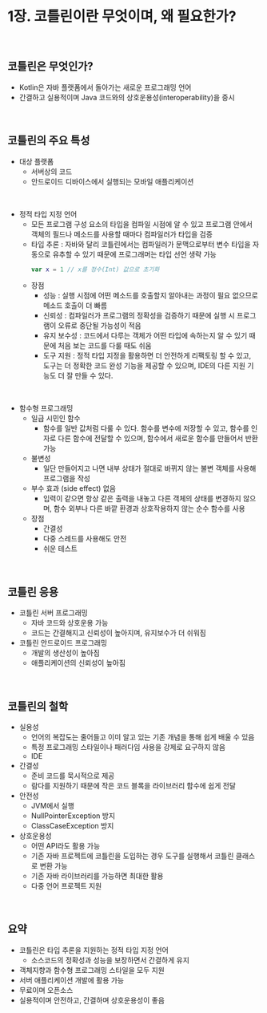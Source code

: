 # 1장. 코틀린이란 무엇이며, 왜 필요한가?
</br>

## 코틀린은 무엇인가?
* Kotlin은 자바 플랫폼에서 돌아가는 새로운 프로그래밍 언어
* 간결하고 실용적이며 Java 코드와의 상호운용성(interoperability)을 중시
</br>

## 코틀린의 주요 특성
* 대상 플랫폼
  * 서버상의 코드  
  * 안드로이드 디바이스에서 실행되는 모바일 애플리케이션
</br>

* 정적 타입 지정 언어
  * 모든 프로그램 구성 요소의 타입을 컴파일 시점에 알 수 있고 프로그램 안에서 객체의 필드나 메소드를 사용할 때마다 컴파일러가 타입을 검증 
  * 타입 추론 : 자바와 달리 코틀린에서는 컴파일러가 문맥으로부터 변수 타입을 자동으로 유추할 수 있기 때문에 프로그래머는 타입 선언 생략 가능
    ```kotlin
    var x = 1 // x를 정수(Int) 값으로 초기화
    ```
  * 장점
    * 성능 : 실행 시점에 어떤 메소드를 호출할지 알아내는 과정이 필요 없으므로 메소드 호출이 더 빠름
    * 신뢰성 : 컴파일러가 프로그램의 정확성을 검증하기 때문에 실행 시 프로그램이 오류로 중단될 가능성이 적음
    * 유지 보수성 : 코드에서 다루는 객체가 어떤 타입에 속하는지 알 수 있기 때문에 처음 보는 코드를 다룰 때도 쉬움
    * 도구 지원 : 정적 타입 지정을 활용하면 더 안전하게 리팩토링 할 수 있고, 도구는 더 정확한 코드 완성 기능을 제공할 수 있으며, IDE의 다른 지원 기능도 더 잘 만들 수 있다.
</br>

* 함수형 프로그래밍
  * 일급 시민인 함수 
    * 함수를 일반 값처럼 다룰 수 있다. 함수를 변수에 저장할 수 있고, 함수를 인자로 다른 함수에 전달할 수 있으며, 함수에서 새로운 함수를 만들어서 반환 가능
  * 불변성
    * 일단 만들어지고 나면 내부 상태가 절대로 바뀌지 않는 불변 객체를 사용해 프로그램을 작성
  * 부수 효과 (side effect) 없음
    * 입력이 같으면 항상 같은 출력을 내놓고 다른 객체의 상태를 변경하지 않으며, 함수 외부나 다른 바깥 환경과 상호작용하지 않는 순수 함수를 사용 
  * 장점
    * 간결성
    * 다중 스레드를 사용해도 안전
    * 쉬운 테스트  
</br>

## 코틀린 응용
* 코틀린 서버 프로그래밍
  * 자바 코드와 상호운용 가능
  * 코드는 간결해지고 신뢰성이 높아지며, 유지보수가 더 쉬워짐 
* 코틀린 안드로이드 프로그래밍
  * 개발의 생산성이 높아짐
  * 애플리케이션의 신뢰성이 높아짐 
</br>

## 코틀린의 철학
* 실용성
  * 언어의 복잡도는 줄어들고 이미 알고 있는 기존 개념을 통해 쉽게 배울 수 있음
  * 특정 프로그래밍 스타일이나 패러다임 사용을 강제로 요구하지 않음
  * IDE
* 간결성
  * 준비 코드를 묵시적으로 제공
  * 람다를 지원하기 때문에 작은 코드 블록을 라이브러리 함수에 쉽게 전달 
* 안전성
  * JVM에서 실행
  * NullPointerException 방지
  * ClassCaseException 방지 
* 상호운용성
  * 어떤 API라도 활용 가능
  * 기존 자바 프로젝트에 코틀린을 도입하는 경우 도구를 실행해서 코틀린 클래스로 변환 가능
  * 기존 자바 라이브러리를 가능하면 최대한 활용
  * 다중 언어 프로젝트 지원 
</br>

## 요약
* 코틀린은 타입 추론을 지원하는 정적 타입 지정 언어
  * 소스코드의 정확성과 성능을 보장하면서 간결하게 유지
* 객체지향과 함수형 프로그래밍 스타일을 모두 지원
* 서버 애플리케이션 개발에 활용 가능
* 무료이며 오픈소스
* 실용적이며 안전하고, 간결하며 상호운용성이 좋음
</br>
